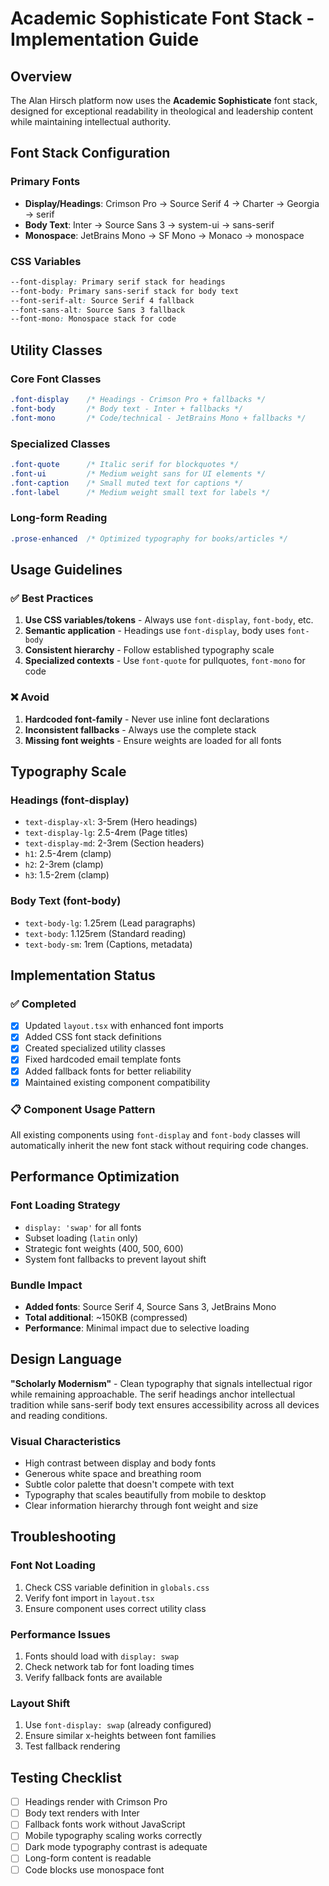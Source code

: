 # Academic Sophisticate Font Stack - Implementation Guide

## Overview

The Alan Hirsch platform now uses the **Academic Sophisticate** font stack, designed for exceptional readability in theological and leadership content while maintaining intellectual authority.

## Font Stack Configuration

### Primary Fonts
- **Display/Headings**: Crimson Pro → Source Serif 4 → Charter → Georgia → serif
- **Body Text**: Inter → Source Sans 3 → system-ui → sans-serif  
- **Monospace**: JetBrains Mono → SF Mono → Monaco → monospace

### CSS Variables
```css
--font-display: Primary serif stack for headings
--font-body: Primary sans-serif stack for body text
--font-serif-alt: Source Serif 4 fallback
--font-sans-alt: Source Sans 3 fallback  
--font-mono: Monospace stack for code
```

## Utility Classes

### Core Font Classes
```css
.font-display    /* Headings - Crimson Pro + fallbacks */
.font-body       /* Body text - Inter + fallbacks */
.font-mono       /* Code/technical - JetBrains Mono + fallbacks */
```

### Specialized Classes
```css
.font-quote      /* Italic serif for blockquotes */
.font-ui         /* Medium weight sans for UI elements */
.font-caption    /* Small muted text for captions */
.font-label      /* Medium weight small text for labels */
```

### Long-form Reading
```css
.prose-enhanced  /* Optimized typography for books/articles */
```

## Usage Guidelines

### ✅ Best Practices
1. **Use CSS variables/tokens** - Always use `font-display`, `font-body`, etc.
2. **Semantic application** - Headings use `font-display`, body uses `font-body`
3. **Consistent hierarchy** - Follow established typography scale
4. **Specialized contexts** - Use `font-quote` for pullquotes, `font-mono` for code

### ❌ Avoid
1. **Hardcoded font-family** - Never use inline font declarations
2. **Inconsistent fallbacks** - Always use the complete stack
3. **Missing font weights** - Ensure weights are loaded for all fonts

## Typography Scale

### Headings (font-display)
- `text-display-xl`: 3-5rem (Hero headings)
- `text-display-lg`: 2.5-4rem (Page titles)  
- `text-display-md`: 2-3rem (Section headers)
- `h1`: 2.5-4rem (clamp)
- `h2`: 2-3rem (clamp)
- `h3`: 1.5-2rem (clamp)

### Body Text (font-body)
- `text-body-lg`: 1.25rem (Lead paragraphs)
- `text-body`: 1.125rem (Standard reading)
- `text-body-sm`: 1rem (Captions, metadata)

## Implementation Status

### ✅ Completed
- [x] Updated `layout.tsx` with enhanced font imports
- [x] Added CSS font stack definitions
- [x] Created specialized utility classes  
- [x] Fixed hardcoded email template fonts
- [x] Added fallback fonts for better reliability
- [x] Maintained existing component compatibility

### 📋 Component Usage Pattern
All existing components using `font-display` and `font-body` classes will automatically inherit the new font stack without requiring code changes.

## Performance Optimization

### Font Loading Strategy
- `display: 'swap'` for all fonts
- Subset loading (`latin` only)
- Strategic font weights (400, 500, 600)
- System font fallbacks to prevent layout shift

### Bundle Impact
- **Added fonts**: Source Serif 4, Source Sans 3, JetBrains Mono
- **Total additional**: ~150KB (compressed)
- **Performance**: Minimal impact due to selective loading

## Design Language

**"Scholarly Modernism"** - Clean typography that signals intellectual rigor while remaining approachable. The serif headings anchor intellectual tradition while sans-serif body text ensures accessibility across all devices and reading conditions.

### Visual Characteristics
- High contrast between display and body fonts
- Generous white space and breathing room  
- Subtle color palette that doesn't compete with text
- Typography that scales beautifully from mobile to desktop
- Clear information hierarchy through font weight and size

## Troubleshooting

### Font Not Loading
1. Check CSS variable definition in `globals.css`
2. Verify font import in `layout.tsx`
3. Ensure component uses correct utility class

### Performance Issues
1. Fonts should load with `display: swap`
2. Check network tab for font loading times
3. Verify fallback fonts are available

### Layout Shift
1. Use `font-display: swap` (already configured)
2. Ensure similar x-heights between font families
3. Test fallback rendering

## Testing Checklist

- [ ] Headings render with Crimson Pro
- [ ] Body text renders with Inter
- [ ] Fallback fonts work without JavaScript
- [ ] Mobile typography scaling works correctly
- [ ] Dark mode typography contrast is adequate
- [ ] Long-form content is readable
- [ ] Code blocks use monospace font
